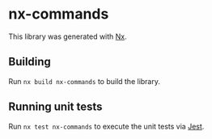 # nx-commands

This library was generated with [Nx](https://nx.dev).

## Building

Run `nx build nx-commands` to build the library.

## Running unit tests

Run `nx test nx-commands` to execute the unit tests via [Jest](https://jestjs.io).
